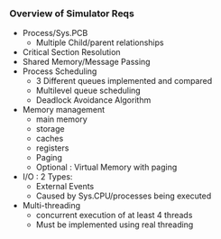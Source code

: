 ### Overview of Simulator Reqs

- Process/Sys.PCB
    - Multiple Child/parent relationships
- Critical Section Resolution
- Shared Memory/Message Passing
- Process Scheduling 
    - 3 Different queues implemented and compared
    - Multilevel queue scheduling
    - Deadlock Avoidance Algorithm
- Memory management
    - main memory
    - storage
    - caches
    - registers
    - Paging
    - Optional : Virtual Memory with paging
- I/O : 2 Types:
    - External Events
    - Caused by Sys.CPU/processes being executed
- Multi-threading
    - concurrent execution of at least 4 threads
    - Must be implemented using real threading
